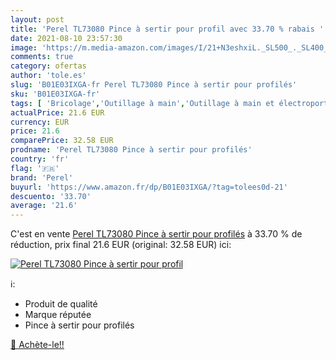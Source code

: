 ```yaml
---
layout: post
title: 'Perel TL73080 Pince à sertir pour profil avec 33.70 % rabais '
date: 2021-08-10 23:57:30
image: 'https://m.media-amazon.com/images/I/21+N3eshxiL._SL500_._SL400_.jpg'
comments: true
category: ofertas
author: 'tole.es'
slug: 'B01E03IXGA-fr Perel TL73080 Pince à sertir pour profilés'
sku: 'B01E03IXGA-fr'
tags: [ 'Bricolage','Outillage à main','Outillage à main et électroportatif','Pinces à sertir','perel', ]
actualPrice: 21.6 EUR
currency: EUR
price: 21.6
comparePrice: 32.58 EUR
prodname: 'Perel TL73080 Pince à sertir pour profilés'
country: 'fr'
flag: '🇫🇷'
brand: 'Perel'
buyurl: 'https://www.amazon.fr/dp/B01E03IXGA/?tag=tolees0d-21'
descuento: '33.70'
average: '21.6'
---
```


C'est en vente [Perel TL73080 Pince à sertir pour profilés](https://www.amazon.fr/dp/B01E03IXGA/?tag=tolees0d-21)  à  33.70 % de réduction, prix final  21.6 EUR (original: 32.58 EUR) ici:

[![Perel TL73080 Pince à sertir pour profil](https://m.media-amazon.com/images/I/21+N3eshxiL._SL500_._SL400_.jpg)](https://www.amazon.fr/dp/B01E03IXGA/?tag=tolees0d-21)

ℹ️:

- Produit de qualité
- Marque réputée
- Pince à sertir pour profilés

[🛒 Achète-le!!](https://www.amazon.fr/dp/B01E03IXGA/?tag=tolees0d-21)
